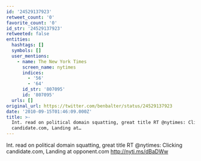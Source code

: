 ```yaml
---
id: '24529137923'
retweet_count: '0'
favorite_count: '0'
id_str: '24529137923'
retweeted: false
entities:
  hashtags: []
  symbols: []
  user_mentions:
    - name: The New York Times
      screen_name: nytimes
      indices:
        - '56'
        - '64'
      id_str: '807095'
      id: '807095'
  urls: []
original_url: https://twitter.com/benbalter/status/24529137923
date: '2010-09-15T01:46:09.000Z'
title: >-
  Int. read on political domain squatting, great title RT @nytimes: Clicking
  candidate.com, Landing at…
---
```


Int. read on political domain squatting, great title RT @nytimes: Clicking candidate.com, Landing at opponent.com http://nyti.ms/dBaDWw